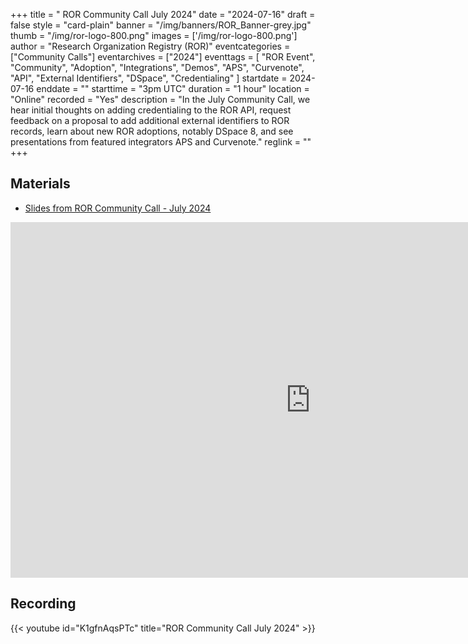 +++
title = " ROR Community Call July 2024" 
date = "2024-07-16" 
draft = false 
style = "card-plain" 
banner = "/img/banners/ROR_Banner-grey.jpg" 
thumb = "/img/ror-logo-800.png" 
images = ['/img/ror-logo-800.png']
author = "Research Organization Registry (ROR)" 
eventcategories = ["Community Calls"]
eventarchives = ["2024"]
eventtags = [ "ROR Event", "Community", "Adoption", "Integrations", "Demos", "APS", "Curvenote", "API", "External Identifiers", "DSpace", "Credentialing" ]
startdate = 2024-07-16
enddate = ""
starttime = "3pm UTC"
duration = "1 hour"
location = "Online"
recorded = "Yes"
description = "In the July Community Call, we hear initial thoughts on adding credentialing to the ROR API, request feedback on a proposal to add additional external identifiers to ROR records, learn about new ROR adoptions, notably DSpace 8, and see presentations from featured integrators APS and Curvenote."
reglink = ""
+++

## Materials

- [Slides from ROR Community Call - July 2024](https://docs.google.com/presentation/d/e/2PACX-1vSgY_BkF_qsfhv7wO9iSfgzmv5BZoaS-YUnAza2WNxZ_3mzjMe0PwEztV0OghE0KxGv6msC1jfceAKE/pub?start=false&loop=false&delayms=3000)

<iframe src="https://docs.google.com/presentation/d/e/2PACX-1vSgY_BkF_qsfhv7wO9iSfgzmv5BZoaS-YUnAza2WNxZ_3mzjMe0PwEztV0OghE0KxGv6msC1jfceAKE/embed?start=false&loop=false&delayms=3000" frameborder="0" width="960" height="569" allowfullscreen="true" mozallowfullscreen="true" webkitallowfullscreen="true"></iframe> 


## Recording

{{< youtube id="K1gfnAqsPTc" title="ROR Community Call July 2024" >}}
